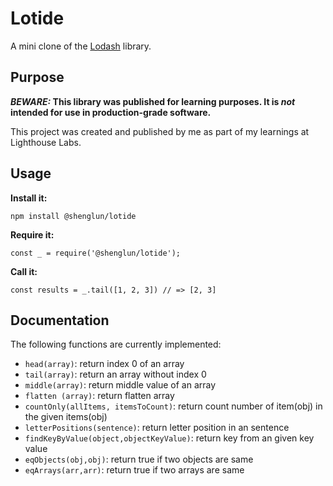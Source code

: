# Lotide

A mini clone of the [Lodash](https://lodash.com) library.

## Purpose

**_BEWARE:_ This library was published for learning purposes. It is _not_ intended for use in production-grade software.**

This project was created and published by me as part of my learnings at Lighthouse Labs. 

## Usage

**Install it:**

`npm install @shenglun/lotide`

**Require it:**

`const _ = require('@shenglun/lotide');`

**Call it:**

`const results = _.tail([1, 2, 3]) // => [2, 3]`

## Documentation

The following functions are currently implemented:

* `head(array)`: return index 0 of an array
* `tail(array)`: return an array without index 0
* `middle(array)`: return middle value of an array
* `flatten (array)`: return flatten array 
* `countOnly(allItems, itemsToCount)`: return count number of item(obj) in the given items(obj)
* `letterPositions(sentence)`: return letter position in an sentence
* `findKeyByValue(object,objectKeyValue)`: return key from an given key value
* `eqObjects(obj,obj)`: return true if two objects are same
* `eqArrays(arr,arr)`: return true if two arrays are same
